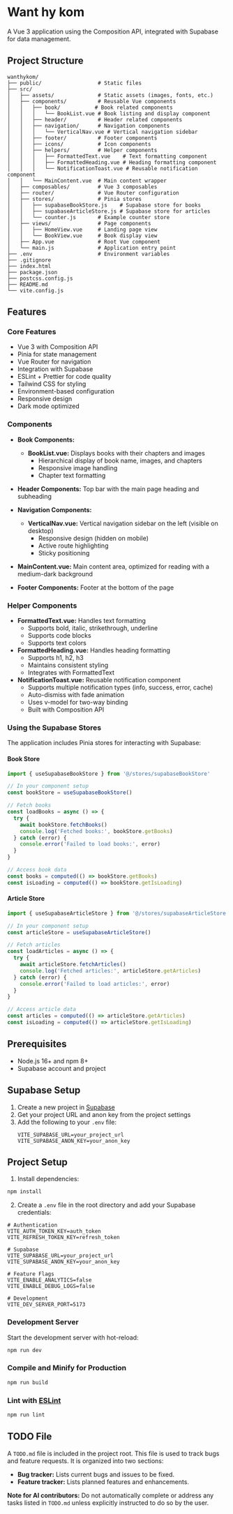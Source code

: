 # Want hy kom

A Vue 3 application using the Composition API, integrated with Supabase for data management.

## Project Structure

```
wanthykom/
├── public/                  # Static files
├── src/
│   ├── assets/              # Static assets (images, fonts, etc.)
│   ├── components/          # Reusable Vue components
│   │   ├── book/           # Book related components
│   │   │   └── BookList.vue # Book listing and display component
│   │   ├── header/          # Header related components
│   │   ├── navigation/      # Navigation components
│   │   │   └── VerticalNav.vue # Vertical navigation sidebar
│   │   ├── footer/          # Footer components
│   │   ├── icons/           # Icon components
│   │   ├── helpers/         # Helper components
│   │   │   ├── FormattedText.vue    # Text formatting component
│   │   │   ├── FormattedHeading.vue # Heading formatting component
│   │   │   └── NotificationToast.vue # Reusable notification component
│   │   └── MainContent.vue  # Main content wrapper
│   ├── composables/         # Vue 3 composables
│   ├── router/              # Vue Router configuration
│   ├── stores/              # Pinia stores
│   │   ├── supabaseBookStore.js    # Supabase store for books
│   │   ├── supabaseArticleStore.js # Supabase store for articles
│   │   └── counter.js       # Example counter store
│   ├── views/               # Page components
│   │   ├── HomeView.vue     # Landing page view
│   │   └── BookView.vue     # Book display view
│   ├── App.vue              # Root Vue component
│   └── main.js              # Application entry point
├── .env                     # Environment variables
├── .gitignore
├── index.html
├── package.json
├── postcss.config.js
├── README.md
└── vite.config.js
```

## Features

### Core Features

- Vue 3 with Composition API
- Pinia for state management
- Vue Router for navigation
- Integration with Supabase
- ESLint + Prettier for code quality
- Tailwind CSS for styling
- Environment-based configuration
- Responsive design
- Dark mode optimized

### Components

- **Book Components:**
  - **BookList.vue:** Displays books with their chapters and images
    - Hierarchical display of book name, images, and chapters
    - Responsive image handling
    - Chapter text formatting

- **Header Components:** Top bar with the main page heading and subheading
- **Navigation Components:** 
  - **VerticalNav.vue:** Vertical navigation sidebar on the left (visible on desktop)
    - Responsive design (hidden on mobile)
    - Active route highlighting
    - Sticky positioning
- **MainContent.vue:** Main content area, optimized for reading with a medium-dark background
- **Footer Components:** Footer at the bottom of the page

### Helper Components

- **FormattedText.vue:** Handles text formatting
  - Supports bold, italic, strikethrough, underline
  - Supports code blocks
  - Supports text colors
- **FormattedHeading.vue:** Handles heading formatting
  - Supports h1, h2, h3
  - Maintains consistent styling
  - Integrates with FormattedText
- **NotificationToast.vue:** Reusable notification component
  - Supports multiple notification types (info, success, error, cache)
  - Auto-dismiss with fade animation
  - Uses v-model for two-way binding
  - Built with Composition API

### Using the Supabase Stores

The application includes Pinia stores for interacting with Supabase:

#### Book Store
```javascript
import { useSupabaseBookStore } from '@/stores/supabaseBookStore'

// In your component setup
const bookStore = useSupabaseBookStore()

// Fetch books
const loadBooks = async () => {
  try {
    await bookStore.fetchBooks()
    console.log('Fetched books:', bookStore.getBooks)
  } catch (error) {
    console.error('Failed to load books:', error)
  }
}

// Access book data
const books = computed(() => bookStore.getBooks)
const isLoading = computed(() => bookStore.getIsLoading)
```

#### Article Store
```javascript
import { useSupabaseArticleStore } from '@/stores/supabaseArticleStore'

// In your component setup
const articleStore = useSupabaseArticleStore()

// Fetch articles
const loadArticles = async () => {
  try {
    await articleStore.fetchArticles()
    console.log('Fetched articles:', articleStore.getArticles)
  } catch (error) {
    console.error('Failed to load articles:', error)
  }
}

// Access article data
const articles = computed(() => articleStore.getArticles)
const isLoading = computed(() => articleStore.getIsLoading)
```

## Prerequisites

- Node.js 16+ and npm 8+
- Supabase account and project

## Supabase Setup

1. Create a new project in [Supabase](https://supabase.com)
2. Get your project URL and anon key from the project settings
3. Add the following to your `.env` file:
   ```
   VITE_SUPABASE_URL=your_project_url
   VITE_SUPABASE_ANON_KEY=your_anon_key
   ```

## Project Setup

1. Install dependencies:

```sh
npm install
```

2. Create a `.env` file in the root directory and add your Supabase credentials:

```env
# Authentication
VITE_AUTH_TOKEN_KEY=auth_token
VITE_REFRESH_TOKEN_KEY=refresh_token

# Supabase
VITE_SUPABASE_URL=your_project_url
VITE_SUPABASE_ANON_KEY=your_anon_key

# Feature Flags
VITE_ENABLE_ANALYTICS=false
VITE_ENABLE_DEBUG_LOGS=false

# Development
VITE_DEV_SERVER_PORT=5173
```

### Development Server

Start the development server with hot-reload:

```sh
npm run dev
```

### Compile and Minify for Production

```sh
npm run build
```

### Lint with [ESLint](https://eslint.org/)

```sh
npm run lint
```

## TODO File

A `TODO.md` file is included in the project root. This file is used to track bugs and feature requests. It is organized into two sections:

- **Bug tracker:** Lists current bugs and issues to be fixed.
- **Feature tracker:** Lists planned features and enhancements.

**Note for AI contributors:**
Do not automatically complete or address any tasks listed in `TODO.md` unless explicitly instructed to do so by the user.
